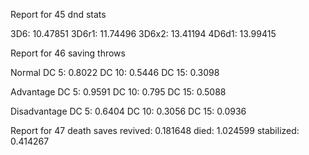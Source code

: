 Report for 45 dnd stats

3D6:   10.47851
3D6r1: 11.74496
3D6x2: 13.41194
4D6d1: 13.99415


Report for 46 saving throws

Normal
DC 5: 0.8022
DC 10: 0.5446
DC 15: 0.3098

Advantage
DC 5: 0.9591
DC 10: 0.795
DC 15: 0.5088

Disadvantage
DC 5: 0.6404
DC 10: 0.3056
DC 15: 0.0936


Report for 47 death saves
revived: 0.181648
died: 1.024599
stabilized: 0.414267